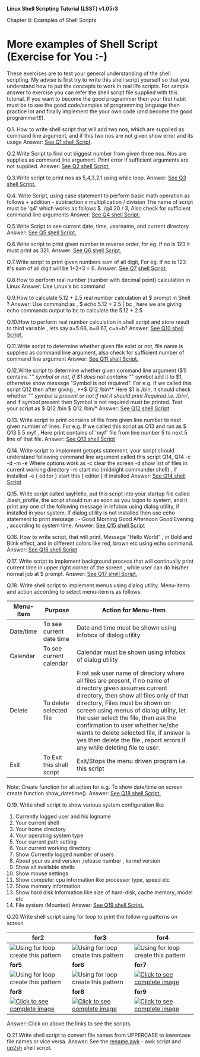 **Linux Shell Scripting Tutorial (LSST) v1.05r3**

Chapter 8: Examples of Shell Scripts

# More examples of Shell Script (Exercise for You :-)

These exercises are to test your general understanding of the shell scripting. My advise is first try to write this shell script yourself so that you understand how to put the concepts to work in real life scripts. For sample answer to exercise you can refer the shell script file supplied with this tutorial. If you want to become the good programmer then your first habit must be to see the good code/samples of programming language then practice lot and finally implement the your own code (and become the good programmer!!!).

Q.1. How to write shell script that will add two nos, which are supplied as command line argument, and if this two nos are not given show error and its usage
Answer: [See Q1 shell Script](http://www.freeos.com/guides/lsst/scripts/q1).

Q.2.Write Script to find out biggest number from given three nos. Nos are supplies as command line argument. Print error if sufficient arguments are not supplied.
Answer: [See Q2 shell Script.](http://www.freeos.com/guides/lsst/scripts/q2)

Q.3.Write script to print nos as 5,4,3,2,1 using while loop.
Answer: [See Q3 shell Script.](http://www.freeos.com/guides/lsst/scripts/q3)

Q.4. Write Script, using case statement to perform basic math operation as
follows
\+ addition
\- subtraction
x multiplication
/ division
The name of script must be 'q4' which works as follows
$ ./q4 20 / 3, Also check for sufficient command line arguments
Answer: [See Q4 shell Script.](http://www.freeos.com/guides/lsst/scripts/q4)

Q.5.Write Script to see current date, time, username, and current directory
Answer: [See Q5 shell Script.](http://www.freeos.com/guides/lsst/scripts/q5)

Q.6.Write script to print given number in reverse order, for eg. If no is 123 it must print as 321.
Answer: [See Q6 shell Script.](http://www.freeos.com/guides/lsst/scripts/q6)

Q.7.Write script to print given numbers sum of all digit, For eg. If no is 123 it's sum of all digit will be 1+2+3 = 6.
Answer: [See Q7 shell Script.](http://www.freeos.com/guides/lsst/scripts/q7)

Q.8.How to perform real number (number with decimal point) calculation in Linux
Answer: Use Linux's bc command

Q.9.How to calculate 5.12 + 2.5 real number calculation at $ prompt in Shell ?
Answer: Use command as , $ echo 5.12 + 2.5 | bc , here we are giving echo commands output to bc to calculate the 5.12 + 2.5

Q.10.How to perform real number calculation in shell script and store result to
third variable , lets say a=5.66, b=8.67, c=a+b?
Answer: [See Q10 shell Script.](http://www.freeos.com/guides/lsst/scripts/q10)

Q.11.Write script to determine whether given file exist or not, file name is supplied as command line argument, also check for sufficient number of command line argument
Answer: [See Q11 shell Script.](http://www.freeos.com/guides/lsst/scripts/q11)

Q.12.Write script to determine whether given command line argument ($1) contains "*" symbol or not, if $1 does not contains "*" symbol add it to $1, otherwise show message "Symbol is not required". For e.g. If we called this script Q12 then after giving ,
**$ Q12 /bin**
Here $1 is /bin, it should check whether "*" symbol is present or not if not it should print Required i.e. /bin/*, and if symbol present then Symbol is not required must be printed. Test your script as
$ Q12 /bin
$ Q12 /bin/*
Answer: [See Q12 shell Script](http://www.freeos.com/guides/lsst/scripts/q12)

Q.13. Write script to print contains of file from given line number to next given number of lines. For e.g. If we called this script as Q13 and run as
$ Q13 5 5 myf , Here print contains of 'myf' file from line number 5 to next 5 line of that file.
Answer: [See Q13 shell Script](http://www.freeos.com/guides/lsst/scripts/q13)

Q.14. Write script to implement getopts statement, your script should understand following command line argument called this script Q14,
Q14 -c -d -m -e
Where options work as
-c clear the screen
-d show list of files in current working directory
-m start mc (midnight commander shell) , if installed
-e { editor } start this { editor } if installed
Answer: [See Q14 shell Script](http://www.freeos.com/guides/lsst/scripts/q14)

Q.15. Write script called sayHello, put this script into your startup file called .bash_profile, the script should run as soon as you logon to system, and it print any one of the following message in infobox using dialog utility, if installed in your system, If dialog utility is not installed then use echo statement to print message : -
Good Morning
Good Afternoon
Good Evening , according to system time.
Answer: [See Q15 shell Script](http://www.freeos.com/guides/lsst/scripts/q15)

Q.16. How to write script, that will print, Message "Hello World" , in Bold and Blink effect, and in different colors like red, brown etc using echo command.
Answer: [See Q16 shell Script](http://www.freeos.com/guides/lsst/scripts/q16)

Q.17. Write script to implement background process that will continually print current time in upper right corner of the screen , while user can do his/her normal job at $ prompt.
Answer: [See Q17 shell Script.](http://www.freeos.com/guides/lsst/scripts/q17)

Q.18. Write shell script to implement menus using dialog utility. Menu-items and action according to select menu-item is as follows:

| **Menu-Item** | **Purpose**               | **Action for Menu-Item**                                     |
| ------------- | ------------------------- | ------------------------------------------------------------ |
| Date/time     | To see current date time  | Date and time must be shown using infobox of dialog utility  |
| Calendar      | To see current calendar   | Calendar must be shown using infobox of dialog utility       |
| Delete        | To delete selected file   | First ask user name of directory where all files are present, if no name of directory given assumes current directory, then show all files only of that directory, Files must be shown on screen using menus of dialog utility, let the user select the file, then ask the confirmation to user whether he/she wants to delete selected file, if answer is yes then delete the file , report  errors if any while deleting file to user. |
| Exit          | To Exit this shell script | Exit/Stops the menu driven program i.e. this script          |

Note: Create function for all action for e.g. To show date/time on screen create function show_datetime().
Answer: [See Q18 shell Script.](http://www.freeos.com/guides/lsst/scripts/q18)

Q.19. Write shell script to show various system configuration like
1) Currently logged user and his logname
2) Your current shell
3) Your home directory
4) Your operating system type
5) Your current path setting
6) Your current working directory
7) Show Currently logged number of users
8) About your os and version ,release number , kernel version
9) Show all available shells
10) Show mouse settings
11) Show computer cpu information like processor type, speed etc
12) Show memory information
13) Show hard disk information like size of hard-disk, cache memory, model etc
14) File system (Mounted)
Answer: [See Q19 shell Script.](http://www.freeos.com/guides/lsst/scripts/q19)

Q.20.Write shell script using for loop to print the following patterns on screen

| **for2**                                                     | **for3**                                                     | **for4**                                                     |
| ------------------------------------------------------------ | ------------------------------------------------------------ | ------------------------------------------------------------ |
| ![Using for loop create this pattern](http://www.freeos.com/guides/lsst/images/forloop/for2.jpg) | ![Using for loop create this pattern](http://www.freeos.com/guides/lsst/images/forloop/for3.jpg) | ![Using for loop create this pattern](http://www.freeos.com/guides/lsst/images/forloop/for4.jpg) |
| **for5**                                                     | **for6**                                                     | **for7**                                                     |
| ![Using for loop create this pattern](http://www.freeos.com/guides/lsst/images/forloop/for5.jpg) | ![Using for loop create this pattern](http://www.freeos.com/guides/lsst/images/forloop/for6.jpg) | [![Click to see complete image](http://www.freeos.com/guides/lsst/images/forloop/thumbs/for7_small.jpg)](http://www.freeos.com/guides/lsst/images/forloop/for7.jpg) |
| **for8**                                                     | **for8**                                                     | **for9**                                                     |
| [![Click to see complete image](http://www.freeos.com/guides/lsst/images/forloop/thumbs/for8_small.jpg)](http://www.freeos.com/guides/lsst/images/forloop/for8.jpg) | [![Click to see complete image](http://www.freeos.com/guides/lsst/images/forloop/thumbs/for8-b_small.jpg)](http://www.freeos.com/guides/lsst/images/forloop/for8-b.jpg) | [![Click to see complete image](http://www.freeos.com/guides/lsst/images/forloop/thumbs/for9_small.jpg)](http://www.freeos.com/guides/lsst/images/forloop/for9.jpg) |

Answer: Click on above the links to see the scripts.

Q.21.Write shell script to convert file names from UPPERCASE to lowercase file names or vice versa.
Answer: See the [rename.awk](http://www.freeos.com/guides/lsst/scripts/rename.awk) - awk script and [up2sh](http://www.freeos.com/guides/lsst/scripts/up2low) shell script.

